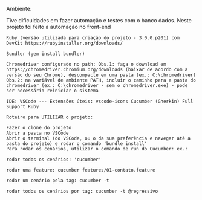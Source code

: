 Ambiente:
 
Tive dificuldades em fazer automação e testes com o banco dados.
Neste projeto foi feito a automação no front-end
     
    Ruby (versão utilizada para criação do projeto - 3.0.0.p201) com DevKit https://rubyinstaller.org/downloads/

    Bundler (gem install bundler)

    Chromedriver configurado no path: Obs.1: faça o download em https://chromedriver.chromium.org/downloads (baixar de acordo com a versão do seu Chrome), descompacte em uma pasta (ex.: C:\chromedriver) Obs.2: na variável de ambiente PATH, incluir o caminho para a pasta do chromedriver (ex.: C:\chromedriver - sem o chromedriver.exe) - pode ser necessário reiniciar o sistema

    IDE: VSCode --- Extensões úteis: vscode-icons Cucumber (Gherkin) Full Support Ruby

    Roteiro para UTILIZAR o projeto:

    Fazer o clone do projeto
    Abrir a pasta no VSCode
    Abrir o terminal (do VSCode, ou o da sua preferência e navegar até a pasta do projeto) e rodar o comando 'bundle install'
    Para rodar os cenários, utilizar o comando de run do Cucumber: ex.:

    rodar todos os cenários: 'cucumber'

    rodar uma feature: cucumber features/01-contato.feature

    rodar um cenário pela tag: cucumber -t 

    rodar todos os cenários por tag: cucumber -t @regressivo

  
